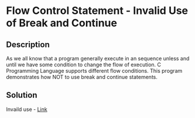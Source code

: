 # Flow Control Statement - Invalid Use of Break and Continue

## Description

As we all know that a program generally execute in an sequence unless and until we have some condition to change the flow of execution. 
C Programming Language supports different flow conditions. 
This program demonstrates how NOT to use break and continue statements.

## Solution

Invaild use - [Link](https://github.com/rammya29/Emertxe-Internship/blob/main/Advanced%20-%20C/Sample%20Programs/Chapter-1%20:%20%20Basic%20Refresher/Program-28%20:%20Flow%20Control%20-%20Invalid%20Use/invalid_use.c)
